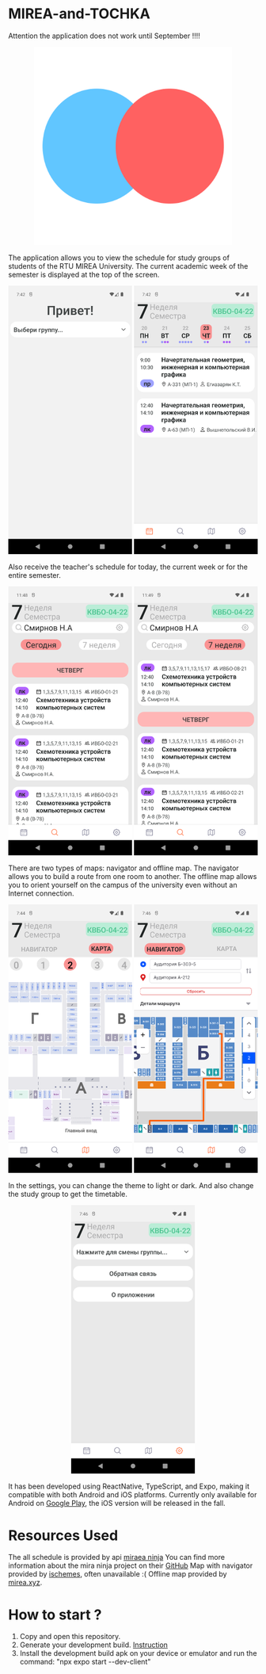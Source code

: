 # MIREA-and-TOCHKA

Attention the application does not work until September !!!!

<p align="center">
  <img src="img/icon.png" width="400" height="400" /> 
</p>

The application allows you to view the schedule for study groups of students of the RTU MIREA University. The current academic week of the semester is displayed at the top of the screen.

<p align="center">
  <img src="img/1.png" width="250" />
  <img src="img/2.png" width="250" /> 
</p>

Also receive the teacher's schedule for today, the current week or for the entire semester.

<p align="center">
  <img src="img/3.png" width="250" />
  <img src="img/4.png" width="250" /> 
</p>

There are two types of maps: navigator and offline map. The navigator allows you to build a route from one room to another. The offline map allows you to orient yourself on the campus of the university even without an Internet connection.

<p align="center">
  <img src="img/5.png" width="250" />
  <img src="img/6.png" width="250" /> 
</p>

In the settings, you can change the theme to light or dark. And also change the study group to get the timetable.

<p align="center">
  <img src="img/7.png" width="250" />
</p>

It has been developed using ReactNative, TypeScript, and Expo,
making it compatible with both Android and iOS platforms.
Currently only available for Android on [Google Play](https://play.google.com/store/apps/details?id=com.pelixpng.Mirea), the iOS version will be released in the fall.

# Resources Used

The all schedule is provided by api [miraea ninja](https://schedule.mirea.ninja/docs#/default)
You can find more information about the mira ninja project on their [GitHub](https://github.com/mirea-ninja)
Map with navigator provided by [ischemes](https://ischemes.ru/group/rtu-mirea/vern78), often unavailable :(
Offline map provided by [mirea.xyz](https://mirea.xyz/scheme).

# How to start ?

1. Copy and open this repository.
2. Generate your development build. [Instruction](https://docs.expo.dev/develop/development-builds/create-a-build/)
3. Install the development build apk on your device or emulator and run the command: "npx expo start --dev-client"
